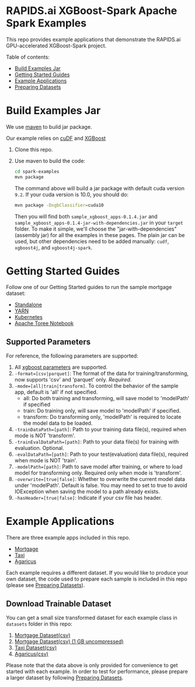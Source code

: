 RAPIDS.ai XGBoost-Spark Apache Spark Examples
=============================================

This repo provides example applications that demonstrate the RAPIDS.ai GPU-accelerated XGBoost-Spark project.

Table of contents:

  * [Build Examples Jar](#Build-Examples-Jar)
  * [Getting Started Guides](#Getting-Started-Guides)
  * [Example Applications](#Example-Applications)
  * [Preparing Datasets](#Preparing-Datasets)

# Build Examples Jar
We use [maven](https://maven.apache.org/) to build jar package.

Our example relies on [cuDF](https://github.com/rapidsai/cudf) and [XGBoost](https://github.com/rapidsai/xgboost/tree/rapids-spark)

1. Clone this repo.
2. Use maven to build the code:

   ```bash
   cd spark-examples
   mvn package 
   ```
   The command above will build a jar package with default cuda version `9.2`. If your cuda version is 10.0, you should do:

   ```bash
   mvn package -DxgbClassifier=cuda10
   ```

   Then you will find both `sample_xgboost_apps-0.1.4.jar` and `sample_xgboost_apps-0.1.4-jar-with-dependencies.jar` in your `target` folder. To make it simple, we'll choose the "jar-with-dependencies" (assembly jar) for all the examples in these pages. The plain jar can be used, but other dependencies need to be added manually: `cudf`, `xgboost4j`, and `xgboost4j-spark`.

# Getting Started Guides
Follow one of our Getting Started guides to run the sample mortgage dataset:

- [Standalone](docs/standalone.md)
- [YARN](docs/yarn.md)
- [Kubernetes](docs/kubernetes.md)
- [Apache Toree Notebook](docs/toree.md)

## Supported Parameters
For reference, the following parameters are supported:

1. All [xgboost parameters](https://xgboost.readthedocs.io/en/latest/parameter.html) are supported.
2. `-format=[csv|parquet]`: The format of the data for training/transforming, now supports 'csv' and 'parquet' only. *Required*.
3. `-mode=[all|train|transform]`. To control the behavior of the sample app, default is 'all' if not specified.
   * all: Do both training and transforming, will save model to 'modelPath' if specified
   * train: Do training only, will save model to 'modelPath' if specified.
   * transform: Do transforming only, 'modelPath' is required to locate the model data to be loaded.
4. `-trainDataPath=[path]`: Path to your training data file(s), required when mode is NOT 'transform'.
5. `-trainEvalDataPath=[path]`: Path to your data file(s) for training with evaluation. Optional.
6. `-evalDataPath=[path]`: Path to your test(evaluation) data file(s), required when mode is NOT 'train'.
7. `-modelPath=[path]`: Path to save model after training, or where to load model for transforming only. Required only when mode is 'transform'.
8. `-overwrite=[true|false]`: Whether to overwrite the current model data under 'modelPath'. Default is false. You may need to set to true to avoid IOException when saving the model to a path already exists.
9. `-hasHeader=[true|false]`: Indicate if your csv file has header.

# Example Applications
There are three example apps included in this repo.

- [Mortgage](/src/main/scala/ai/rapids/spark/examples/mortgage) 
- [Taxi](/src/main/scala/ai/rapids/spark/examples/taxi)
- [Agaricus](/src/main/scala/ai/rapids/spark/examples/agaricus)

Each example requires a different dataset. If you would like to produce your own dataset, the code used to prepare each sample is included in this repo (please see [Preparing Datasets](docs/preparing_datasets.md)).

## Download Trainable Dataset

You can get a small size transformed dataset for each example class in `datasets` folder in this repo: 

1. [Mortgage Dataset(csv)](https://github.com/rapidsai/spark-examples/blob/master/datasets/mortgage-small.tar.gz?raw=true)
2. [Mortgage Dataset(csv) (1 GB uncompressed)](https://rapidsai-data.s3.us-east-2.amazonaws.com/spark/mortgage.zip)
3. [Taxi Dataset(csv)](https://github.com/rapidsai/spark-examples/blob/master/datasets/taxi-small.tar.gz?raw=true)
4. [Agaricus(csv)](https://github.com/rapidsai/spark-examples/blob/master/datasets/agaricus.tar.gz?raw=true)

Please note that the data above is only provided for convenience to get started with each example. In order to test for performance, please prepare a larger dataset by following [Preparing Datasets](docs/preparing_datasets.md).
